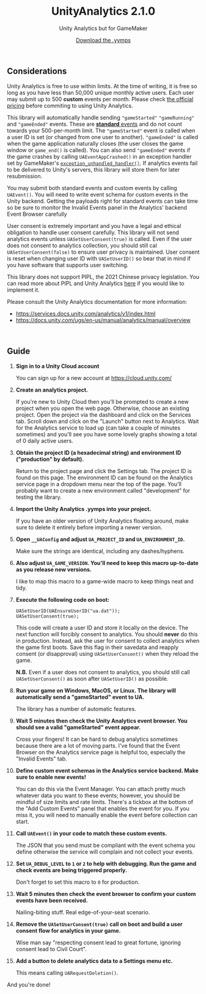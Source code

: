 <h1 align="center">UnityAnalytics 2.1.0</h1>

<p align="center">Unity Analytics but for GameMaker</p>

<p align="center"><a href="https://github.com/JujuAdams/UnityAnalytics/releases/">Download the .yymps</a></p>

&nbsp;

## Considerations

Unity Analytics is free to use within limits. At the time of writing, it is free so long as you have less than 50,000 unique monthly active users. Each user may submit up to 500 **custom** events per month. Please check [the official pricing](https://docs.unity.com/ugs/en-us/manual/analytics/manual/billing) before commiting to using Unity Analytics.

This library will automatically handle sending `"gameStarted"` `"gameRunning"` and `"gameEnded"` events. These are [**standard** events](https://docs.unity.com/ugs/en-us/manual/analytics/manual/standard-events) and do not count towards your 500-per-month limit. The `"gameStarted"` event is called when a user ID is set (or changed from one user to another). `"gameEnded"` is called when the game application naturally closes (the user closes the game window or `game_end()` is called). You can also send `"gameEnded"` events if the game crashes by calling `UAEventAppCrashed()` in an exception handler set by GameMaker's [`exception_unhandled_handler()`](https://manual.gamemaker.io/lts/en/GameMaker_Language/GML_Reference/Debugging/exception_unhandled_handler.htm). If analytics events fail to be delivered to Unity's servers, this library will store them for later resubmission.

You may submit both standard events and custom events by calling `UAEvent()`. You will need to write event schema for custom events in the Unity backend. Getting the payloads right for standard events can take time so be sure to monitor the Invalid Events panel in the Analytics' backend Event Browser carefully

User consent is extremely important and you have a legal and ethical obligation to handle user consent carefully. This library will not send analytics events unless `UASetUserConsent(true)` is called. Even if the user does not consent to analytics collection, you should still cal `UASetUserConsent(false)` to ensure user privacy is maintained. User consent is reset when changing user ID with `UASetUserID()` so bear that in mind if you have software that supports user switching.

This library does not support PIPL, the 2021 Chinese privacy legislation. You can read more about PIPL and Unity Analytics [here](https://docs.unity.com/ugs/en-us/manual/analytics/manual/record-event-rest-api#sending-pipl-consents) if you would like to implement it.

Please consult the Unity Analytics documentation for more information:
- https://services.docs.unity.com/analytics/v1/index.html
- https://docs.unity.com/ugs/en-us/manual/analytics/manual/overview

&nbsp;

## Guide

1. **Sign in to a Unity Cloud account**

     You can sign up for a new account at https://cloud.unity.com/

2. **Create an analytics project.**

    If you're new to Unity Cloud then you'll be prompted to create a new project when you open the web page. Otherwise, choose an existing project. Open the project via the dashboard and click on the Services tab. Scroll down and click on the "Launch" button next to Analytics. Wait for the Analytics service to load up (can take a couple of minutes sometimes) and you'll see you have some lovely graphs showing a total of 0 daily active users.

3. **Obtain the project ID (a hexadecimal string) and environment ID ("production" by default).**

    Return to the project page and click the Settings tab. The project ID is found on this page. The environment ID can be found on the Analytics service page in a dropdown menu near the top of the page. You'll probably want to create a new environment called "development" for testing the library.

4. **Import the Unity Analytics .yymps into your project.**

    If you have an older version of Unity Analytics floating around, make sure to delete it entirely before importing a newer version.

5. **Open `__UAConfig` and adjust `UA_PROJECT_ID` and `UA_ENVIRONMENT_ID`.**

    Make sure the strings are identical, including any dashes/hyphens.

6. **Also adjust `UA_GAME_VERSION`. You'll need to keep this macro up-to-date as you release new versions.**

    I like to map this macro to a game-wide macro to keep things neat and tidy.

7. **Execute the following code on boot:**
   
    ```gml
    UASetUserID(UAEnsureUserID("ua.dat"));
    UASetUserConsent(true);
    ```
   
    This code will create a user ID and store it locally on the device. The next function will forcibly consent to analytics. You should **never** do this in production. Instead, ask the user for consent to collect analytics when the game first boots. Save this flag in their savedata and reapply consent (or disapproval) using `UASetUserConsent()` when they reload the game.
   
    **N.B.** Even if a user does not consent to analytics, you should still call `UASetUserConsent()` as soon after `UASetUserID()` as possible.
    
8. **Run your game on Windows, MacOS, or Linux. The library will automatically send a "gameStarted" event to UA.**
    
    The library has a number of automatic features.

9. **Wait 5 minutes then check the Unity Analytics event browser. You should see a valid "gameStarted" event appear.**

    Cross your fingers! It can be hard to debug analytics sometimes because there are a lot of moving parts. I've found that the Event Browser on the Analytics service page is helpful too, especially the "Invalid Events" tab.

10. **Define custom event schemas in the Analytics service backend. Make sure to enable new events!**

    You can do this via the Event Manager. You can attach pretty much whatever data you want to these events; however, you should be mindful of size limits and rate limits. There's a tickbox at the bottom of the "Add Custom Events" panel that enables the event for you. If you miss it, you will need to manually enable the event before collection can start.

11. **Call `UAEvent()` in your code to match these custom events.**

    The JSON that you send must be compliant with the event schema you define otherwise the service will complain and not collect your events.

12. **Set `UA_DEBUG_LEVEL` to `1` or `2` to help with debugging. Run the game and check events are being triggered properly.**

    Don't forget to set this macro to `0` for production.

13. **Wait 5 minutes then check the event browser to confirm your custom events have been received.**

    Nailing-biting stuff. Real edge-of-your-seat scenario.

14. **Remove the `UASetUserConsent(true)` call on boot and build a user consent flow for analytics in your game.**

    Wise man say "respecting consent lead to great fortune, ignoring consent lead to Civil Court".

15. **Add a button to delete analytics data to a Settings menu etc.**

    This means calling `UARequestDeletion()`.

And you're done!
